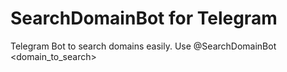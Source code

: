 # SearchDomainBot for Telegram

Telegram Bot to search domains easily. Use @SearchDomainBot \<domain_to_search\>
